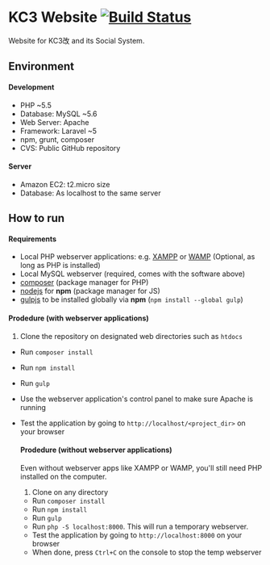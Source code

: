 # KC3 Website [![Build Status](https://travis-ci.org/KC3Kai/kc3-website.svg)](https://travis-ci.org/KC3Kai/kc3-website)
Website for KC3改 and its Social System.


## Environment
#### Development
* PHP ~5.5
* Database: MySQL ~5.6
* Web Server: Apache
* Framework: Laravel ~5
* npm, grunt, composer
* CVS: Public GitHub repository

#### Server
* Amazon EC2: t2.micro size
* Database: As localhost to the same server


## How to run
#### Requirements
* Local PHP webserver applications: e.g. [XAMPP](https://www.apachefriends.org/index.html) or [WAMP](http://www.wampserver.com/en/) (Optional, as long as PHP is installed)
* Local MySQL webserver (required, comes with the software above)
* [composer](https://getcomposer.org/) (package manager for PHP)
* [nodejs](https://nodejs.org/en/) for **npm** (package manager for JS)
* [gulpjs](http://gulpjs.com/) to be installed globally via **npm** (`npm install --global gulp`)

#### Prodedure (with webserver applications)
1. Clone the repository on designated web directories such as `htdocs`
* Run `composer install`
* Run `npm install`
* Run `gulp`
* Use the webserver application's control panel to make sure Apache is running
* Test the application by going to `http://localhost/<project_dir>` on your browser


  #### Prodedure (without webserver applications)
  Even without webserver apps like XAMPP or WAMP, you'll still need PHP installed on the computer.
  
  1. Clone on any directory
  * Run `composer install`
  * Run `npm install`
  * Run `gulp`
  * Run `php -S localhost:8000`. This will run a temporary webserver.
  * Test the application by going to `http://localhost:8000` on your browser
  * When done, press `Ctrl+C` on the console to stop the temp webserver
